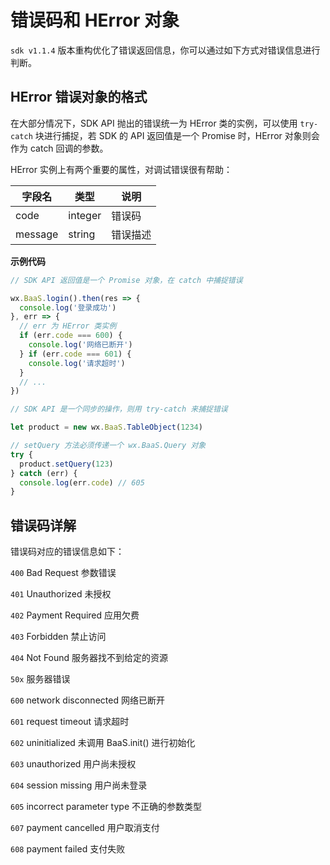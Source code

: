 <!-- ex_nonav -->
# 错误码和 HError 对象

`sdk v1.1.4` 版本重构优化了错误返回信息，你可以通过如下方式对错误信息进行判断。

## HError 错误对象的格式

在大部分情况下，SDK API 抛出的错误统一为 HError 类的实例，可以使用 `try-catch` 块进行捕捉，若 SDK 的 API 返回值是一个 Promise 时，HError 对象则会作为 catch 回调的参数。

HError 实例上有两个重要的属性，对调试错误很有帮助：

| 字段名    | 类型   | 说明     |
|----------|--------|----------|
| code     |  integer |  错误码 | 
| message  | string | 错误描述 | 


**示例代码**

```js
// SDK API 返回值是一个 Promise 对象，在 catch 中捕捉错误

wx.BaaS.login().then(res => {
  console.log('登录成功')
}, err => {
  // err 为 HError 类实例
  if (err.code === 600) {
    console.log('网络已断开')
  } if (err.code === 601) {
    console.log('请求超时')
  }
  // ...
})
```

```js
// SDK API 是一个同步的操作，则用 try-catch 来捕捉错误

let product = new wx.BaaS.TableObject(1234)

// setQuery 方法必须传递一个 wx.BaaS.Query 对象
try {
  product.setQuery(123)
} catch (err) {
  console.log(err.code) // 605
}

```

## 错误码详解

错误码对应的错误信息如下：

`400`  Bad Request 参数错误

`401`  Unauthorized 未授权  

`402`  Payment Required 应用欠费

`403`  Forbidden 禁止访问  

`404`  Not Found 服务器找不到给定的资源

`50x`  服务器错误

`600`  network disconnected  网络已断开

`601`  request timeout  请求超时

`602`  uninitialized  未调用 BaaS.init() 进行初始化

`603`  unauthorized  用户尚未授权

`604`  session missing  用户尚未登录

`605`  incorrect parameter type  不正确的参数类型

`607`  payment cancelled  用户取消支付

`608`  payment failed  支付失败